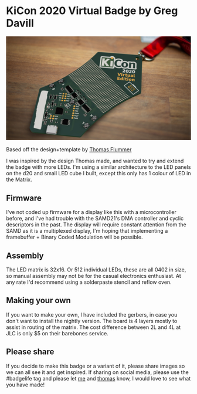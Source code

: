 # KiCon 2020 Virtual Badge by Greg Davill

![Render](RENDER/workshop_table_badge.jpg)

Based off the design+template by [Thomas Flummer](https://gitlab.com/flummer/kicon-2020-virtual-badge)

I was inspired by the design Thomas made, and wanted to try and extend the badge with more LEDs. I'm using a similar architecture to the LED panels on the d20 and small LED cube I built, except this only has 1 colour of LED in the Matrix.

## Firmware

I've not coded up firmware for a display like this with a microcontroller before, and I've had trouble with the SAMD21's DMA controller and cyclic descriptors in the past. The display will require constant attention from the SAMD as it is a multiplexed display, I'm hoping that implementing a framebuffer + Binary Coded Modulation will be possible.

## Assembly

The LED matrix is 32x16. Or 512 individual LEDs, these are all 0402 in size, so manual assembly may not be for the casual electronics enthusiast.
At any rate I'd recommend using a solderpaste stencil and reflow oven.

## Making your own

If you want to make your own, I have included the gerbers, in case you don't want to install the nightly version.
The board is 4 layers mostly to assist in routing of the matrix. The cost difference between 2L and 4L at JLC is only $5 on their barebones service.

## Please share

If you decide to make this badge or a variant of it, please share images so we can all see it and get inspired. If sharing on social media, please use the #badgelife tag and please let [me](https://twitter.com/gregdavill) and [thomas](https://thomasflummer.com/) know, I would love to see what you have made!
